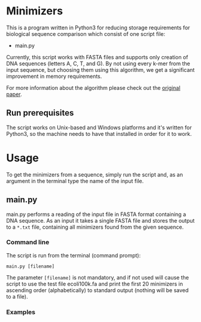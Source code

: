 # Minimizers
This is a program written in Python3 for reducing storage requirements for biological sequence comparison which consist of one script file:
* main.py

Currently, this script works with FASTA files and supports only creation of DNA sequences (letters A, C, T, and G). By not using every k-mer from the input sequence, but choosing them using this algorithm, we get a significant improvement in memory requirements.

For more information about the algorithm please check out the [original paper](http://yorke.umd.edu/papers/genome_papers/minimizerpaper.pdf).

## Run prerequisites

The script works on Unix-based and Windows platforms and it's written for Python3, so the machine needs to have that installed in order for it to work.

# Usage

To get the minimizers from a sequence, simply run the script and, as an argument in the terminal type the name of the input file.

## main.py

main.py performs a reading of the input file in FASTA format containing a DNA sequence. As an input it takes a single FASTA file and stores the output to a `*.txt` file, containing all minimizers found from the given sequence.

### Command line
The script is run from the terminal (command prompt):

    main.py [filename]

The parameter `[filename]` is not mandatory, and if not used will cause the script to use the test file ecoli100k.fa and print the first 20 minimizers in ascending order (alphabetically) to standard output (nothing will be saved to a file).

### Examples
